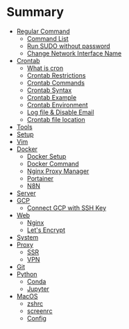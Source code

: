# Summary

* [Regular Command](./Common/README.md)
    * [Command List](./Common/CommandList.md)
    * [Run SUDO without password](./Common/Sudo.md)
    * [Change Network Interface Name](./Common/ChangeNetworkInterfaceName.md)
* [Crontab](./Crontab/README.md)
    * [What is cron](./Crontab/what_is_cron.md)
    * [Crontab Restrictions](./Crontab/restrictions.md)
    * [Crontab Commands](./Crontab/commands.md)
    * [Crontab Syntax](./Crontab/syntax.md)
    * [Crontab Example](./Crontab/example.md)
    * [Crontab Environment](./Crontab/environment.md)
    * [Log file & Disable Email](./Crontab/log_file_and_disable_email.md)
    * [Crontab file location](./Crontab/file_location.md)
* [Tools](./Tools/README.md)
* [Setup](./Setup/README.md)
* [Vim](./Vim/README.md)
* [Docker]()
    * [Docker Setup](./Docker/setup.md)
    * [Docker Command](./Docker/command.md)
    * [Nginx Proxy Manager](./Docker/nginx-proxy-manager.md)
    * [Portainer](./Docker/portainer.md)
    * [N8N](./Docker/n8n.md)
* [Server](./Server/README.md)
* [GCP]()
    * [Connect GCP with SSH Key](./GCP/SSH.md)
* [Web]()
    * [Nginx](./Web/Nginx.md)
    * [Let's Encrypt](./Web/LetsEncrypt.md)
* [System](./System/README.md)
* [Proxy]()
    * [SSR](./Proxy/SSR.md)
    * [VPN](./Proxy/VPN.md)
* [Git](./Git/README.md)
* [Python]()
    * [Conda](./Python/Conda.md)
    * [Jupyter](./Python/Jupyter.md)
* [MacOS]()
    * [zshrc](./MacOS/zshrc.md)
    * [screenrc](./MacOS/screenrc.md)
    * [Config](./MacOS/Config.md)
